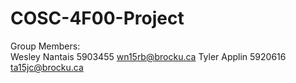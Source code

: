 # COSC-4F00-Project

Group Members:
<br>
Wesley Nantais 5903455 wn15rb@brocku.ca
Tyler  Applin  5920616 ta15jc@brocku.ca
